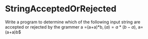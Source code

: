 # StringAcceptedOrRejected


Write a program to determine which of the following input string are accepted or rejected by the grammer 
a =(a+a)*b$, (a) = a*(b-a)$, a=(a+a)b$
